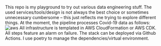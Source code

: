 This repo is my playground to try out various data engineering stuff. The used services/tools/design is not always the best choice or sometimes unnecessary cumbersome – this just reflects me trying to explore different things. At the moment, the pipeline processes Covid-19 data as follows:
![aws](https://user-images.githubusercontent.com/25953031/222958382-52ccbfe7-b8aa-4fe5-87f2-9767a1fa031f.png)
All infrastructure is templated in AWS CloudFormation or AWS CDK. All steps feature an alarm on failure. The stack can be deployed via Github Actions. I use poetry to manage the dependencies/virtual environment.
